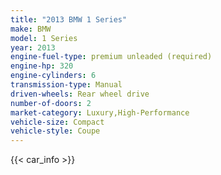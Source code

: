 ```yaml
---
title: "2013 BMW 1 Series"
make: BMW
model: 1 Series
year: 2013
engine-fuel-type: premium unleaded (required)
engine-hp: 320
engine-cylinders: 6
transmission-type: Manual
driven-wheels: Rear wheel drive
number-of-doors: 2
market-category: Luxury,High-Performance
vehicle-size: Compact
vehicle-style: Coupe
---
```


{{< car_info >}}

